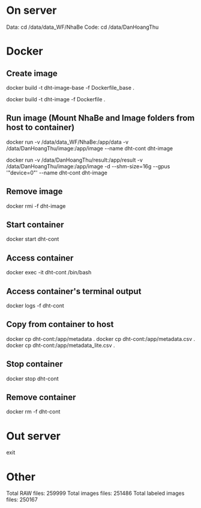 # On server
Data: cd /data/data_WF/NhaBe
Code: cd /data/DanHoangThu

# Docker
## Create image
docker build -t dht-image-base -f Dockerfile_base .

docker build -t dht-image -f Dockerfile .
## Run image (Mount NhaBe and Image folders from host to container)
docker run -v /data/data_WF/NhaBe:/app/data -v /data/DanHoangThu/image:/app/image --name dht-cont dht-image

docker run -v /data/DanHoangThu/result:/app/result -v /data/DanHoangThu/image:/app/image -d --shm-size=16g --gpus '"device=0"' --name dht-cont dht-image
## Remove image
docker rmi -f dht-image

## Start container
docker start dht-cont
## Access container
docker exec -it dht-cont /bin/bash
## Access container's terminal output
docker logs -f dht-cont
## Copy from container to host
docker cp dht-cont:/app/metadata .
docker cp dht-cont:/app/metadata.csv .
docker cp dht-cont:/app/metadata_lite.csv .
## Stop container
docker stop dht-cont
## Remove container
docker rm -f dht-cont

# Out server
exit

# Other
Total RAW files: 259999
Total images files: 251486
Total labeled images files: 250167